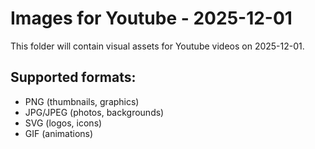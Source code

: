 # Images for Youtube - 2025-12-01

This folder will contain visual assets for Youtube videos on 2025-12-01.

## Supported formats:
- PNG (thumbnails, graphics)
- JPG/JPEG (photos, backgrounds)
- SVG (logos, icons)
- GIF (animations)
